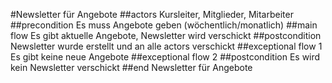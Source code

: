 #Newsletter für Angebote
##actors
Kursleiter, Mitglieder, Mitarbeiter
##precondition
Es muss Angebote geben (wöchentlich/monatlich)
##main flow
Es gibt aktuelle Angebote, Newsletter wird verschickt 
##postcondition
Newsletter wurde erstellt und an alle actors verschickt
##exceptional flow 1
Es gibt keine neue Angebote
##exceptional flow 2
##postcondition
Es wird kein Newsletter verschickt
##end
Newsletter für Angebote